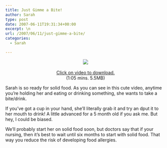 ```yaml
---
title: Just Gimme a Bite!
author: Sarah
type: post
date: 2007-06-11T19:31:34+00:00
excerpt: \n
url: /2007/06/11/just-gimme-a-bite/
categories:
  - Sarah

---
```

<p align="center">
  <a href="http://sarah-blevins.com/video/sarah-food-05202007.mov"><img src="/images/sarah-food-05202007.mov.jpg" /></a><br /> <br /> <a href="http://sarah-blevins.com/video/sarah-smiling.mov">Click on video to download.</a><br /> (1:05 mins. 5.5MB)
</p>

Sarah is so ready for solid food. As you can see in this cute video, anytime you&#8217;re holding her and eating or drinking something, she wants to take a bite/drink.

If you&#8217;ve got a cup in your hand, she&#8217;ll literally grab it and try an dput it to her mouth to drink! A little advanced for a 5 month old if you ask me. But hey, I could be biased.

We&#8217;ll probably start her on solid food soon, but doctors say that if your nursing, then it&#8217;s best to wait until six months to start with solid food. That way you reduce the risk of developing food allergies.